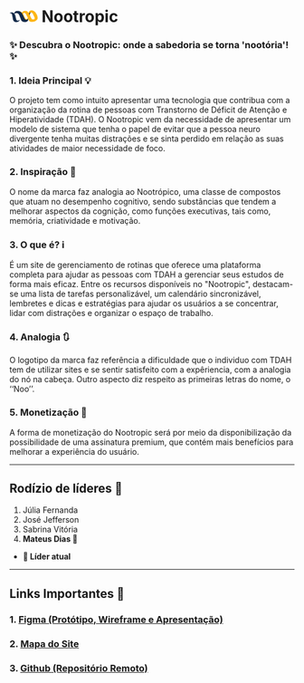 # <img src="https://github.com/JoseJefferson304/Nootropic/blob/main/nootropic/src/Imagens/logo.png?raw=true" alt="Logo" width="50px"> Nootropic
### ✨ Descubra o Nootropic: onde a sabedoria se torna 'nootória'! ✨

### 1. Ideia Principal 💡
O projeto tem como intuito apresentar uma tecnologia que contribua com a organização da rotina de pessoas com Transtorno de Déficit de Atenção e Hiperatividade (TDAH).
O Nootropic vem da necessidade de apresentar um modelo de sistema que tenha o papel de evitar que a pessoa neuro divergente tenha muitas distrações e se sinta perdido em relação as suas atividades de maior necessidade de foco.

### 2. Inspiração 🧠
O nome da marca faz analogia ao Nootrópico, uma classe de compostos que atuam no desempenho cognitivo, sendo substâncias que tendem a melhorar aspectos da cognição, como funções executivas, tais como, memória, criatividade e motivação. 

### 3. O que é? ℹ️
É um site de gerenciamento de rotinas que oferece uma plataforma completa para ajudar as pessoas com TDAH a gerenciar seus estudos de forma mais eficaz. Entre os recursos disponíveis no "Nootropic", destacam-se uma lista de tarefas personalizável, um calendário sincronizável, lembretes e dicas e estratégias para ajudar os usuários a se concentrar, lidar com distrações e organizar o espaço de trabalho.

### 4. Analogia 🔃
O logotipo da marca faz referência a dificuldade que o individuo com TDAH tem de utilizar sites e se sentir satisfeito com a expêriencia, com a analogia do nó na cabeça. Outro aspecto diz respeito as primeiras letras do nome, o ‘‘Noo’’.

### 5. Monetização 💸
A forma de monetização do Nootropic será por meio da disponibilização da possibilidade de uma assinatura premium, que contém mais benefícios para melhorar a experiência do usuário.

<hr>

## Rodízio de líderes 📢

1. Júlia Fernanda
2. José Jefferson
3. Sabrina Vitória
4. **Mateus Dias 👑**

* **👑 Líder atual**

<hr>

## Links Importantes 🔗
### 1. <a href="https://www.figma.com/file/qOzC904BixPaUkCPZkIM6l/PDSI---PIU?type=design&node-id=0%3A1&t=tSbzhbh6HiKMQnav-1">Figma (Protótipo, Wireframe e Apresentação)</a>
### 2. <a href="https://www.figma.com/file/hSYVbAJPKNv5wBTFWzasCF/Untitled?type=whiteboard&node-id=0%3A1&t=CTfAwnRDPNRVrtRM-1">Mapa do Site</a>
### 3. <a href="https://github.com/mateusnoites/Nootropic/">Github (Repositório Remoto)</a>
